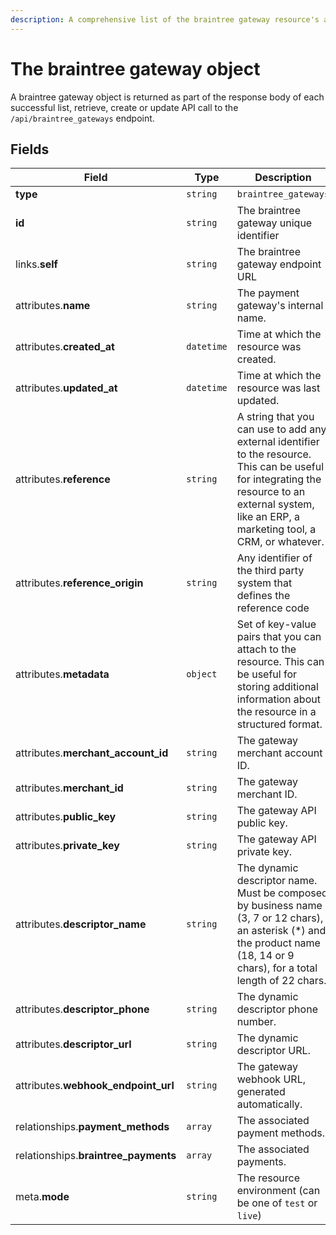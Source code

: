 ```yaml
---
description: A comprehensive list of the braintree gateway resource's attributes and relationships.
---
```


# The braintree gateway object

A braintree gateway object is returned as part of the response body of each successful list, retrieve, create or update API call to the `/api/braintree_gateways` endpoint.

## Fields

| Field          | Type     | Description                                  |
| -------------- | -------- | -------------------------------------------- |
| **type**       | `string` | `braintree_gateways`                        |
| **id**         | `string` | The braintree gateway unique identifier  |
| links.**self** | `string` | The braintree gateway endpoint URL       |
| attributes.**name** | `string` | The payment gateway's internal name. |
| attributes.**created_at** | `datetime` | Time at which the resource was created. |
| attributes.**updated_at** | `datetime` | Time at which the resource was last updated. |
| attributes.**reference** | `string` | A string that you can use to add any external identifier to the resource. This can be useful for integrating the resource to an external system, like an ERP, a marketing tool, a CRM, or whatever. |
| attributes.**reference_origin** | `string` | Any identifier of the third party system that defines the reference code |
| attributes.**metadata** | `object` | Set of key-value pairs that you can attach to the resource. This can be useful for storing additional information about the resource in a structured format. |
| attributes.**merchant_account_id** | `string` | The gateway merchant account ID. |
| attributes.**merchant_id** | `string` | The gateway merchant ID. |
| attributes.**public_key** | `string` | The gateway API public key. |
| attributes.**private_key** | `string` | The gateway API private key. |
| attributes.**descriptor_name** | `string` | The dynamic descriptor name. Must be composed by business name (3, 7 or 12 chars), an asterisk (*) and the product name (18, 14 or 9 chars), for a total length of 22 chars. |
| attributes.**descriptor_phone** | `string` | The dynamic descriptor phone number. |
| attributes.**descriptor_url** | `string` | The dynamic descriptor URL. |
| attributes.**webhook_endpoint_url** | `string` | The gateway webhook URL, generated automatically. |
| relationships.**payment_methods** | `array` | The associated payment methods. |
| relationships.**braintree_payments** | `array` | The associated payments. |
| meta.**mode** | `string` | The resource environment \(can be one of `test` or `live`\) |

